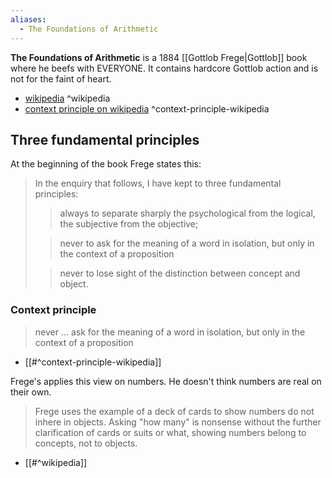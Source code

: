 ```yaml
---
aliases:
  - The Foundations of Arithmetic
---
```

**The Foundations of Arithmetic** is a 1884 [[Gottlob Frege|Gottlob]] book where he beefs with EVERYONE.
It contains hardcore Gottlob action and is not for the faint of heart.

- [wikipedia](https://en.wikipedia.org/wiki/The_Foundations_of_Arithmetic) ^wikipedia
- [context principle on wikipedia](https://en.wikipedia.org/wiki/Context_principle) ^context-principle-wikipedia

## Three fundamental principles

At the beginning of the book Frege states this:

>In the enquiry that follows, I have kept to three fundamental principles:
>
>>always to separate sharply the psychological from the logical, the subjective from the objective;
>
>>never to ask for the meaning of a word in isolation, but only in the context of a proposition
>
>>never to lose sight of the distinction between concept and object.

### Context principle

>never ... ask for the meaning of a word in isolation, but only in the context of a proposition
- [[#^context-principle-wikipedia]]

Frege's applies this view on numbers. He doesn't think numbers are real on their own.

>Frege uses the example of a deck of cards to show numbers do not inhere in objects. Asking "how many" is nonsense without the further clarification of cards or suits or what, showing numbers belong to concepts, not to objects.
- [[#^wikipedia]]
